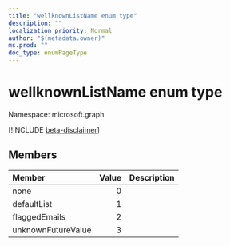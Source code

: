 ```yaml
---
title: "wellknownListName enum type"
description: ""
localization_priority: Normal
author: "$(metadata.owner)"
ms.prod: ""
doc_type: enumPageType
---
```


# wellknownListName enum type

Namespace: microsoft.graph

[!INCLUDE [beta-disclaimer](../../includes/beta-disclaimer.md)]

## Members

| Member             | Value | Description |
| :----------------- | ----: | :---------- |
| none               | 0     |             |
| defaultList        | 1     |             |
| flaggedEmails      | 2     |             |
| unknownFutureValue | 3     |             |
